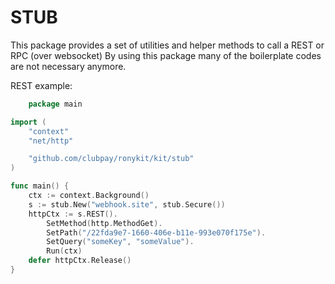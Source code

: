 # STUB

This package provides a set of utilities and helper methods to call a REST or RPC (over websocket)
By using this package many of the boilerplate codes are not necessary anymore.

REST example:

```go
    package main

import (
	"context"
	"net/http"

	"github.com/clubpay/ronykit/kit/stub"
)

func main() {
	ctx := context.Background()
	s := stub.New("webhook.site", stub.Secure())
	httpCtx := s.REST().
		SetMethod(http.MethodGet).
		SetPath("/22fda9e7-1660-406e-b11e-993e070f175e").
		SetQuery("someKey", "someValue").
		Run(ctx)
	defer httpCtx.Release()
}

```
